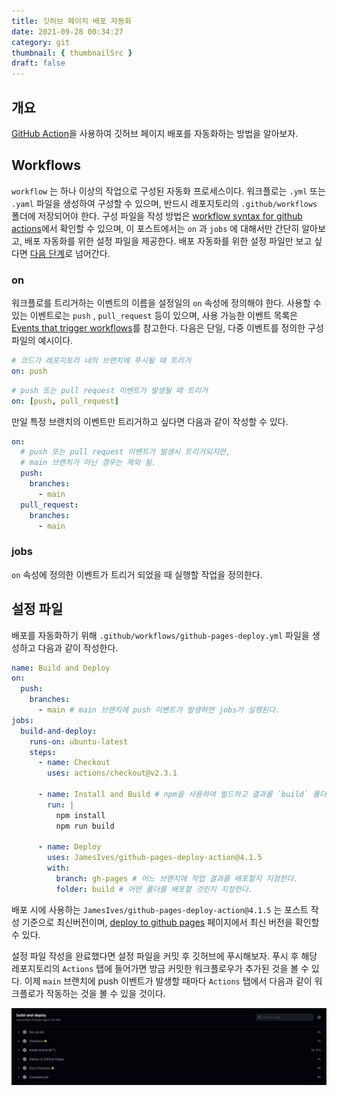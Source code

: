 ```yaml
---
title: 깃허브 페이지 배포 자동화
date: 2021-09-28 00:34:27
category: git
thumbnail: { thumbnailSrc }
draft: false
---
```


## 개요

[GitHub Action](https://docs.github.com/en/actions/reference/events-that-trigger-workflows)을 사용하여 깃허브 페이지 배포를 자동화하는 방법을 알아보자.

## Workflows

`workflow` 는 하나 이상의 작업으로 구성된 자동화 프로세스이다. 워크플로는 `.yml` 또는 `.yaml` 파일을 생성하여 구성할 수 있으며, 반드시 레포지토리의 `.github/workflows` 폴더에 저장되어야 한다. 구성 파일을 작성 방법은 [workflow syntax for github actions](https://docs.github.com/en/actions/reference/workflow-syntax-for-github-actions)에서 확인할 수 있으며, 이 포스트에서는 `on` 과 `jobs` 에 대해서만 간단히 알아보고, 배포 자동화를 위한 설정 파일을 제공한다. 배포 자동화를 위한 설정 파일만 보고 싶다면 [다음 단계](https://www.notion.so/GitHub-Pages-10af52b6102641f9822056a5ad83a844)로 넘어간다.

### on

워크플로를 트리거하는 이벤트의 이름을 설정일의 `on` 속성에 정의해야 한다. 사용할 수 있는 이벤트로는 `push` , `pull_request` 등이 있으며, 사용 가능한 이벤트 목록은 [Events that trigger workflows](https://docs.github.com/en/actions/reference/events-that-trigger-workflows)를 참고한다. 다음은 단일, 다중 이벤트를 정의한 구성파일의 예시이다.

```yaml
# 코드가 레포지토리 내의 브랜치에 푸시될 때 트리거
on: push
```

```yaml
# push 또는 pull request 이벤트가 발생될 때 트리거
on: [push, pull_request]
```

만일 특정 브랜치의 이벤트만 트리거하고 싶다면 다음과 같이 작성할 수 있다.

```yaml
on:
  # push 또는 pull request 이벤트가 발생시 트리거되지만,
  # main 브랜치가 아닌 경우는 제외 됨.
  push:
    branches:
      - main
  pull_request:
    branches:
      - main
```

### jobs

`on` 속성에 정의한 이벤트가 트리거 되었을 때 실행할 작업을 정의한다.

## 설정 파일

배포를 자동화하기 위해 `.github/workflows/github-pages-deploy.yml` 파일을 생성하고 다음과 같이 작성한다.

```yaml
name: Build and Deploy
on:
  push:
    branches:
      - main # main 브랜치에 push 이벤트가 발생하면 jobs가 실행된다.
jobs:
  build-and-deploy:
    runs-on: ubuntu-latest
    steps:
      - name: Checkout
        uses: actions/checkout@v2.3.1

      - name: Install and Build # npm을 사용하여 빌드하고 결과를 `build` 폴더에 출력한다.
        run: |
          npm install
          npm run build

      - name: Deploy
        uses: JamesIves/github-pages-deploy-action@4.1.5
        with:
          branch: gh-pages # 어느 브랜치에 작업 결과를 배포할지 지정한다.
          folder: build # 어떤 폴더를 배포할 것인지 지정한다.
```

배포 시에 사용하는 `JamesIves/github-pages-deploy-action@4.1.5` 는 포스트 작성 기준으로 최신버전이며, [deploy to github pages](https://github.com/marketplace/actions/deploy-to-github-pages) 페이지에서 최신 버전을 확인할 수 있다.

설정 파일 작성을 완료했다면 설정 파일을 커밋 후 깃허브에 푸시해보자. 푸시 후 해당 레포지토리의 `Actions` 탭에 들어가면 방금 커밋한 워크플로우가 추가된 것을 볼 수 있다. 이제 `main` 브랜치에 push 이벤트가 발생할 때마다 `Actions` 탭에서 다음과 같이 워크플로가 작동하는 것을 볼 수 있을 것이다.

![actions](images/auto-deployment.png)